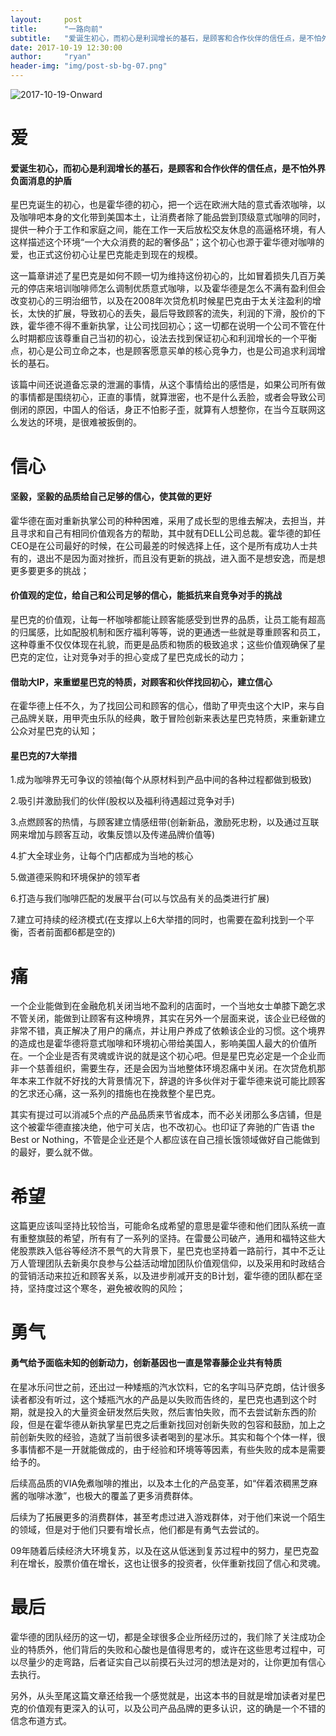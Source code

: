 ```yaml
---
layout:     post
title:      "一路向前"
subtitle:   "爱诞生初心，而初心是利润增长的基石，是顾客和合作伙伴的信任点，是不怕外界负面消息的护盾。"
date: 2017-10-19 12:30:00
author:     "ryan"
header-img: "img/post-sb-bg-07.png"
---
```


![2017-10-19-Onward](https://ryanwli.github.io/img/2017/2017-10-19-Onward.jpg)

# 爱

#### 爱诞生初心，而初心是利润增长的基石，是顾客和合作伙伴的信任点，是不怕外界负面消息的护盾

星巴克诞生的初心，也是霍华德的初心，把一个远在欧洲大陆的意式香浓咖啡，以及咖啡吧本身的文化带到美国本土，让消费者除了能品尝到顶级意式咖啡的同时，提供一种介于工作和家庭之间，能在工作一天后放松交友休息的高逼格环境，有人这样描述这个环境“一个大众消费的起的奢侈品”；这个初心也源于霍华德对咖啡的爱，也正式这份初心让星巴克能走到现在的规模。

这一篇章讲述了星巴克是如何不顾一切为维持这份初心的，比如冒着损失几百万美元的停店来培训咖啡师怎么调制优质意式咖啡，以及霍华德是怎么不满有盈利但会改变初心的三明治细节，以及在2008年次贷危机时候星巴克由于太关注盈利的增长，太快的扩展，导致初心的丢失，最后导致顾客的流失，利润的下滑，股价的下跌，霍华德不得不重新执掌，让公司找回初心；这一切都在说明一个公司不管在什么时期都应该尊重自己当初的初心，设法去找到保证初心和利润增长的一个平衡点，初心是公司立命之本，也是顾客愿意买单的核心竞争力，也是公司追求利润增长的基石。

该篇中间还说道备忘录的泄漏的事情，从这个事情给出的感悟是，如果公司所有做的事情都是围绕初心，正直的事情，就算泄密，也不是什么丢脸，或者会导致公司倒闭的原因，中国人的俗话，身正不怕影子歪，就算有人想整你，在当今互联网这么发达的环境，是很难被扳倒的。



# 信心

#### 坚毅，坚毅的品质给自己足够的信心，使其做的更好

霍华德在面对重新执掌公司的种种困难，采用了成长型的思维去解决，去担当，并且寻求和自己有相同价值观各方的帮助，其中就有DELL公司总裁。霍华德的卸任CEO是在公司最好的时候，在公司最差的时候选择上任，这个是所有成功人士共有的，退出不是因为面对挫折，而且没有更新的挑战，进入面不是想安逸，而是想更多要更多的挑战；

#### 价值观的定位，给自己和公司足够的信心，能抵抗来自竞争对手的挑战

星巴克的价值观，让每一杯咖啡都能让顾客能感受到世界的品质，让员工能有超高的归属感，比如配股机制和医疗福利等等，说的更通透一些就是尊重顾客和员工，这种尊重不仅仅体现在礼貌，而更是品质和物质的极致追求；这些价值观确保了星巴克的定位，让对竞争对手的担心变成了星巴克成长的动力；

#### 借助大IP，来重塑星巴克的特质，对顾客和伙伴找回初心，建立信心

在霍华德上任不久，为了找回公司和顾客的信心，借助了甲壳虫这个大IP，来与自己品牌关联，用甲壳虫乐队的经典，敢于冒险创新来表达星巴克特质，来重新建立公众对星巴克的认知；

#### 星巴克的7大举措

1.成为咖啡界无可争议的领袖(每个从原材料到产品中间的各种过程都做到极致)

2.吸引并激励我们的伙伴(股权以及福利待遇超过竞争对手)

3.点燃顾客的热情，与顾客建立情感纽带(创新新品，激励死忠粉，以及通过互联网来增加与顾客互动，收集反馈以及传递品牌价值等)

4.扩大全球业务，让每个门店都成为当地的核心

5.做道德采购和环境保护的领军者

6.打造与我们咖啡匹配的发展平台(可以与饮品有关的品类进行扩展)

7.建立可持续的经济模式(在支撑以上6大举措的同时，也需要在盈利找到一个平衡，否者前面都6都是空的)

# 痛

一个企业能做到在金融危机关闭当地不盈利的店面时，一个当地女士单膝下跪乞求不管关闭，能做到让顾客有这种境界，其实在另外一个层面来说，该企业已经做的非常不错，真正解决了用户的痛点，并让用户养成了依赖该企业的习惯。这个境界的造成也是霍华德将意式咖啡和环境初心带给美国人，影响美国人最大的价值所在。一个企业是否有灵魂或许说的就是这个初心吧。但是星巴克必定是一个企业而非一个慈善组织，需要生存，还是会因为当地整体环境忍痛中关闭。在次贷危机那年本来工作就不好找的大背景情况下，辞退的许多伙伴对于霍华德来说可能比顾客的乞求还心痛，这一系列的措施也在挽救整个星巴克。

其实有提过可以消减5个点的产品品质来节省成本，而不必关闭那么多店铺，但是这个被霍华德直接决绝，他宁可关店，也不改初心。也印证了奔驰的广告语 the Best or Nothing，不管是企业还是个人都应该在自己擅长饿领域做好自己能做到的最好，要么就不做。



# 希望

这篇更应该叫坚持比较恰当，可能命名成希望的意思是霍华德和他们团队系统一直有重整旗鼓的希望，所有有了一系列的坚持。在雷曼公司破产，通用和福特这些大佬股票跌入低谷等经济不景气的大背景下，星巴克也坚持着一路前行，其中不乏让万人管理团队去新奥尔良参与公益活动增加团队价值观信仰，以及采用和时政结合的营销活动来拉近和顾客关系，以及进步削减开支的B计划，霍华德的团队都在坚持，坚持度过这个寒冬，避免被收购的风险；



# 勇气

#### 勇气给予面临未知的创新动力，创新基因也一直是常春藤企业共有特质

在星冰乐问世之前，还出过一种矮瓶的汽水饮料，它的名字叫马萨克朗，估计很多读者都没有听过，这个矮瓶汽水的产品是以失败而告终的，星巴克也遇到这个时期，就是投入的大量资金研发然后失败，然后害怕失败，而不去尝试新东西的阶段，但是在霍华德从新执掌星巴克之后重新找回对创新失败的包容和鼓励，加上之前创新失败的经验，造就了当前很多读者喝到的星冰乐。其实和每个个体一样，很多事情都不是一开就能做成的，由于经验和环境等等因素，有些失败的成本是需要给予的。

后续高品质的VIA免煮咖啡的推出，以及本土化的产品变革，如“伴着浓稠黑芝麻酱的咖啡冰激”，也极大的覆盖了更多消费群体。

后续为了拓展更多的消费群体，甚至考虑过进入游戏群体，对于他们来说一个陌生的领域，但是对于他们只要有增长点，他们都是有勇气去尝试的。

09年随着后续经济大环境复苏，以及在这从低迷到复苏过程中的努力，星巴克盈利在增长，股票价值在增长，这也让很多的投资者，伙伴重新找回了信心和灵魂。



# 最后

霍华德的团队经历的这一切，都是全球很多企业所经历过的，我们除了关注成功企业的特质外，他们背后的失败和心酸也是值得思考的，或许在这些思考过程中，可以尽量少的走弯路，后者证实自己以前摸石头过河的想法是对的，让你更加有信心去执行。

另外，从头至尾这篇文章还给我一个感觉就是，出这本书的目就是增加读者对星巴克的价值观有更深入的认可，以及公司产品品牌的更多认识，这的确是一个不错的信念布道方式。

